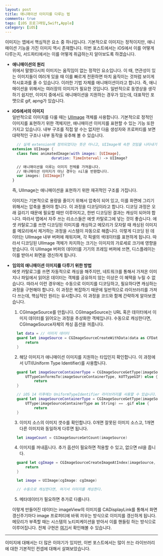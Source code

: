 ```yaml
---
layout: post
title: 애니매이션 이미지를 다루는 법
comments: true
tags: [iOS 프로그래밍,Swift,Apple]
category: [iOS]
---  
```


이미지는 앱에서 핵심적은 요소 중 하나입니다. 기본적으로 이미지는 정적이지만, 애니매이션 기능을 가진 이미지 역시 존재합니다. 이번 포스트에서는 iOS에서 이를 어떻게 다루는지, 서드파티에서는 이를 어떻게 취급하는지 알아보도록 하겠습니다.  

* **애니매이션의 원리**  
  위에서 말했다시피 이미지는 움직임이 없는 정적인 요소입니다. 이 때, 연관성이 있는 이미지들이 여러개 있을 때 이를 빠르게 전환하면 마치 움직이는 것처럼 보이게 착시효과를 줄 수 있습니다. 이러한 기법 자체를 애니매이션이라고 합니다. 즉, 애니매이션을 위해서는 여러장의 이미지가 필요한 것입니다. 일반적으로 동영상을 생각하기 쉽지만, 이미지 중에서도 애니매이션을 지원하는 경우가 있는데, 대표적인 포맷으로 gif, apng가 있습니다.  

* **iOS에서의 이미지**  
  일반적으로 이미지를 다룰 때는 [UIImage](https://developer.apple.com/documentation/uikit/uiimage) 객체를 사용합니다. 기본적으로 정적인 이미지를 표현하기 위한 객체지만, 애니매이션 이미지를 표현할 수 있는 기능 또한 가지고 있습니다. 내부 구조를 직접 알 수는 없지만 다음 생성자와 프로퍼티를 보면 대략적인 구조나 내부 동작을 유추해 볼 수 있습니다.  

  ```swift
    // 실제 extension에 정의되었다는 뜻은 아니고, UIImage에 속한 것임을 나타내기 위함입니다.
  extension UIImage {
    class func animatedImage(with images: [UIImage], 
                    duration: TimeInterval) -> UIImage?

    // 애니매이션을 이루는 이미지 전체를 가져옵니다.
    // 애니매이션 이미지가 아닌 경우는 nil을 반환합니다.
    var images: [UIImage]?
  }
  ```  

  즉, UIImage는 애니매이션을 표현하기 위한 재귀적인 구조를 가집니다.  

  이미지는 기본적으로 용량을 줄이기 위해서 압축이 되어 있고, 이를 화면에 그리기 위해서는 압축을 풀어야 합니다. 이 과정을 디코딩이라고 합니다. 디코딩 과정은 오래 걸리기 때문에 필요할 때만 이루어지고, 한번 디코딩된 결과는 캐싱이 되어야 합니다. 따라서 앱에서 자주 쓰는 리소스들은 에셋 카탈로그에 넣는 것이 좋습니다. 에셋 카탈로그를 쓰면 디코딩된 이미지를 캐싱하고 메모리가 모자랄 때 캐싱된 이미지를 메모리에서 제거하는 과정을 시스템이 자동으로 해줍니다. 이렇게 디코딩 된 데이터는 UIImage 내부 버퍼에 채워지며, 각 픽셀의 색데이터를 표현하게 됩니다. 따라서 디코딩된 UIImage 객체가 차지하는 크기는 이미지의 가로세로 크기에 영향을 받습니다. 이 UIImage 버퍼의 데이터를 기기의 프레임 버퍼에 쓰면, 디스플레이는 이를 받아서 화면을 갱신하게 됩니다.  

* **임의의 애니매이션 이미지를 다루기 위한 방법**  
  에셋 카탈로그를 쓰면 자동적으로 캐싱을 해주지만, 네트워크를 통해서 가져온 이미지나 파일에서 읽어온 데이터는 객체를 공유하지 않는 이상은 이 혜택을 누릴 수 없습니다. 따라서 이런 경우에는 수동으로 이미지를 디코딩하고, 필요하다면 캐싱하는 과정을 구현해야 합니다. 이 과정은 복잡하기 때문에 일반적으로 라이브러리를 가져다 쓰는데, 핵심적인 원리는 유사합니다. 이 과정을 코드와 함께 간략하게 알아보겠습니다.

  1. CGImageSource를 만듭니다. CGImageSource는 URL 혹은 데이터에서 이미지 데이터를 읽어오는 과정을 추상화한 객체입니다. 수동으로 캐싱한다면, CGImageSource자체의 캐싱 옵션을 꺼줍니다.
    ```swift
      let data = // 이미지 데이터 
      guard let imageSource = CGImageSourceCreateWithData(data as CFData, [kCGImageSourceShouldCache as CFString : false as NSNumber] as CFDictionary) else {
          return
      }
    ```  
  2. 해당 이미지가 애니매이션 이미지를 지원하는 타입인지 확인합니다. 이 과정에서 UTI(Uniform Type Identifier)를 사용합니다.
    ```swift
      guard let imageSourceContainerType = CGImageSourceGetType(imageSource),
          UTTypeConformsTo(imageSourceContainerType, kUTTypeGIF) else {
              return
      }

      // iOS 14 이후에는 UniformTypeIdentifier 라이브러리를 사용할 수 있습니다. 
      guard let imageSourceContainerType = CGImageSourceGetType(imageSource)
          UTType(imageSourceContainerType as String) == .gif else {
              return
      }
    ```  
  3. 이미지 소스의 이미지 갯수를 확인합니다. 0개면 잘못된 이미지 소스고, 1개면 다른 이미지와 동일하게 다루면 됩니다.
    ```swift
      let imageCount = CGImageSourceGetCount(imageSource)
    ```  
  4. 이미지를 꺼내옵니다. 추가 옵션이 필요하면 적용할 수 있고, 없으면 nil을 줍니다.
    ```swift
      guard let cgImage = CGImageSourceCreateImageAtIndex(imageSource, i, nil) else {
          return
      }

      let image = UIImage(cgImage: cgImage)

      // 수동으로 캐싱한다면, 여기서 이미지를 캐싱한다.
    ```  
  5. 메타데이터가 필요하면 추가로 다룹니다.  

  이렇게 만들어진 데이터는 imageView의 이미지를 CADisplayLink를 통해서 화면 갱신주기마다 image 프로퍼티에 바꿔 끼우는 방식으로 이미지를 갱신하게 됩니다. 메모리가 부족할 때는 시스템의 노티피케이션을 받아서 이를 핸들링 하는 방식으로 이루어집니다. 전체 구현은 [여기](https://github.com/JCSooHwanCho/FLAnimatedImage/tree/swift)서 확인해볼 수 있습니다. 

---

이미지에 대해서는 더 많은 이야기가 있지만, 이번 포스트에서는 많이 쓰는 라이브러리에 대한 기본적인 컨셉에 대해서 살펴보았습니다.